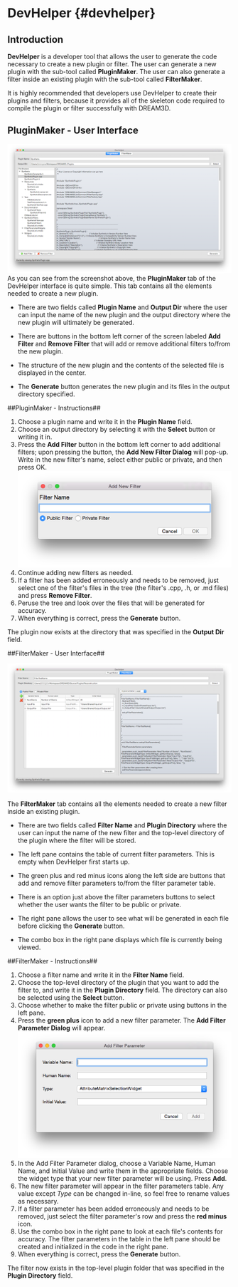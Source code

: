 DevHelper {#devhelper}
========

## Introduction ##
**DevHelper** is a developer tool that allows the user to generate the code necessary to create a new plugin or filter.  The user can generate a new plugin with the sub-tool called **PluginMaker**.  The user can also generate a filter inside an existing plugin with the sub-tool called **FilterMaker**.

It is highly recommended that developers use DevHelper to create their plugins and filters, because it provides all of the skeleton code required to compile the plugin or filter successfully with DREAM3D.

## PluginMaker - User Interface ##
![DevHelper Main Window - PluginMaker](Images/DevHelper/DevHelper-image001.png)
As you can see from the screenshot above, the **PluginMaker** tab of the DevHelper interface is quite simple.  This tab contains all the elements needed to create a new plugin.

- There are two fields called **Plugin Name** and **Output Dir** where the user can input the name of the new plugin and the output directory where the new plugin will ultimately be generated.

- There are buttons in the bottom left corner of the screen labeled **Add Filter** and **Remove Filter** that will add or remove additional filters to/from the new plugin.

- The structure of the new plugin and the contents of the selected file is displayed in the center.

- The **Generate** button generates the new plugin and its files in the output directory specified.

##PluginMaker - Instructions##
1. Choose a plugin name and write it in the **Plugin Name** field.
2. Choose an output directory by selecting it with the **Select** button or writing it in.
3. Press the **Add Filter** button in the bottom left corner to add additional filters; upon pressing the button, the **Add New Filter Dialog** will pop-up.  Write in the new filter's name, select either public or private, and then press OK.
![Add New Filter Dialog](Images/DevHelper/DevHelper-image003.png)
4. Continue adding new filters as needed.
5. If a filter has been added erroneously and needs to be removed, just select one of the filter's files in the tree (the filter's .cpp, .h, or .md files) and press **Remove Filter**.
6. Peruse the tree and look over the files that will be generated for accuracy.
7. When everything is correct, press the **Generate** button.

The plugin now exists at the directory that was specified in the **Output Dir** field.

##FilterMaker - User Interface##

![DevHelper Main Window - FilterMaker](Images/DevHelper/DevHelper-image002.png)

The **FilterMaker** tab contains all the elements needed to create a new filter inside an existing plugin.

- There are two fields called **Filter Name** and **Plugin Directory** where the user can input the name of the new filter and the top-level directory of the plugin where the filter will be stored.

- The left pane contains the table of current filter parameters.  This is empty when DevHelper first starts up.

- The green plus and red minus icons along the left side are buttons that add and remove filter parameters to/from the filter parameter table.

- There is an option just above the filter parameters buttons to select whether the user wants the filter to be public or private.

- The right pane allows the user to see what will be generated in each file before clicking the **Generate** button.

- The combo box in the right pane displays which file is currently being viewed.

##FilterMaker - Instructions##
1. Choose a filter name and write it in the **Filter Name** field.
2. Choose the top-level directory of the plugin that you want to add the filter to, and write it in the **Plugin Directory** field.  The directory can also be selected using the **Select** button.
3. Choose whether to make the filter public or private using buttons in the left pane.
4. Press the **green plus** icon to add a new filter parameter.  The **Add Filter Parameter Dialog** will appear.
![Add Filter Parameter Dialog](Images/DevHelper/DevHelper-image004.png)
5. In the Add Filter Parameter dialog, choose a Variable Name, Human Name, and Initial Value and write them in the appropriate fields.  Choose the widget type that your new filter parameter will be using.  Press **Add**.
6. The new filter parameter will appear in the filter parameters table.  Any value except *Type* can be changed in-line, so feel free to rename values as necessary.
7. If a filter parameter has been added erroneously and needs to be removed, just select the filter parameter's row and press the **red minus** icon.
8. Use the combo box in the right pane to look at each file's contents for accuracy.  The filter parameters in the table in the left pane should be created and initialized in the code in the right pane.
9. When everything is correct, press the **Generate** button.

The filter now exists in the top-level plugin folder that was specified in the **Plugin Directory** field.